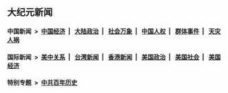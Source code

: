## 大纪元新闻

#### 中国新闻 &nbsp;>&nbsp; [中国经济](indexes/ncid283/README.md?03121245) &nbsp;| &nbsp; [大陆政治](indexes/ncid277/README.md?03121245) &nbsp;| &nbsp; [社会万象](indexes/ncid282/README.md?03121245) &nbsp;| &nbsp; [中国人权](indexes/ncid278/README.md?03121245) &nbsp;| &nbsp; [群体事件](indexes/ncid279/README.md?03121245) &nbsp;| &nbsp; [天灾人祸](indexes/ncid280/README.md?03121245)

#### 国际新闻 &nbsp;>&nbsp; [美中关系](indexes/nf1412576/README.md?03121245) &nbsp;| &nbsp; [台湾新闻](indexes/ncid1349361/README.md?03121245) &nbsp;| &nbsp; [香港新闻](indexes/ncid1349362/README.md?03121245) &nbsp;| &nbsp; [美国政治](indexes/ncid1078159/README.md?03121245) &nbsp;| &nbsp; [美国社会](indexes/ncid1078160/README.md?03121245) &nbsp;| &nbsp; [美国经济](indexes/ncid1078158/README.md?03121245)

#### 特别专题 &nbsp;>&nbsp; [中共百年历史](https://github.com/epoch-news/epoch-special/blob/master/README.md?03121245)  
